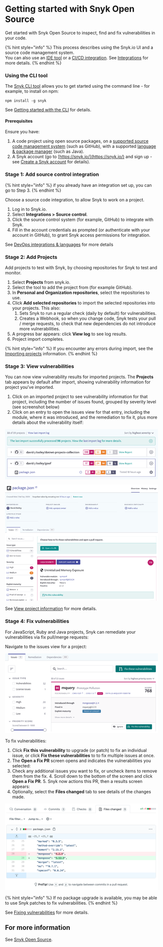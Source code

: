 # Getting started with Snyk Open Source

Get started with Snyk Open Source to inspect, find and fix vulnerabilities in your code.

{% hint style="info" %}
This process describes using the Snyk.io UI and a source code management system.  
You can also use an [IDE tool](https://docs.snyk.io/integrations/ide-tools) or a [CI/CD integration](https://support.snyk.io/hc/en-us/sections/360001152577-CI-CD-integrations). See [Integrations](https://docs.snyk.io/integrations) for more details.
{% endhint %}

### **Using the CLI tool**

The [Snyk CLI tool](https://docs.snyk.io/snyk-cli/guides-for-our-cli/getting-started-with-the-cli) allows you to get started using the command line - for example, to install on npm:

```text
npm install -g snyk
```

See [Getting started with the CLI](https://docs.snyk.io/snyk-cli/guides-for-our-cli/getting-started-with-the-cli) for details.

#### **Prerequisites**

Ensure you have:

1. A code project using open source packages, on a [supported source code management system](https://support.snyk.io/hc/en-us/sections/360001138098-Git-repository-SCM-integrations) \(such as GitHub\), with a supported [language & package manager](https://support.snyk.io/hc/en-us/sections/360001087857-Language-package-manager-support) \(such as Java\).
2. A Snyk account \(go to [https://snyk.io/](https://snyk.io/) and sign up - see [Create a Snyk account](https://docs.snyk.io/getting-started/getting-started-snyk-products) for details\).

### Stage 1: Add source control integration

{% hint style="info" %}
if you already have an integration set up, you can go to Step 3.
{% endhint %}

Choose a source code integration, to allow Snyk to work on a project.

1. Log in to Snyk.io.
2. Select **Integrations &gt; Source control**.
3. Click the source control system \(for example, GitHub\) to integrate with Snyk. 
4. Fill in the account credentials as prompted \(or authenticate with your account in GitHub\), to grant Snyk access permissions for integration.

See [DevOps integrations & languages](https://support.snyk.io/hc/en-us/articles/360011733538-DevOps-integrations-languages) for more details

### Stage 2: Add Projects

Add projects to test with Snyk, by choosing repositories for Snyk to test and monitor.

1. Select **Projects** from snyk.io.
2. Select the tool to add the project from \(for example GitHub\).
3. In **Personal and Organization repositories**, select the repositories to use.
4. Click **Add selected repositories** to import the selected repositories into your projects. This also:
   1. Sets Snyk to run a regular check \(daily by default\) for vulnerabilities. 
   2. Creates a Webhook, so when you change code, Snyk tests your pull / merge requests, to check that new dependencies do not introduce more vulnerabilities. 
5. A progress bar appears: click **View log** to see log results. 
6. Project import completes.

{% hint style="info" %}
If you encounter any errors during import, see the [Importing projects](https://support.snyk.io/hc/en-us/sections/360000923478-Importing-projects) information.
{% endhint %}

### Stage 3: View vulnerabilities

You can now view vulnerability results for imported projects. The **Projects** tab appears by default after import, showing vulnerability information for project you've imported.

1. Click on an imported project to see vulnerability information for that project, including the number of issues found, grouped by severity level \(see screenshot below\)
2. Click on an entry to open the issues view for that entry, including the module, where it was introduced, and the remediation to fix it, plus more details about the vulnerability itself:

![](../../.gitbook/assets/view_vulns__overview.png)

![](../../.gitbook/assets/detailed-vuln-information%20%283%29%20%284%29%20%284%29%20%284%29%20%286%29%20%287%29%20%285%29%20%281%29.png)

See [View project information](https://docs.snyk.io/getting-started/introduction-to-snyk-projects/view-project-information) for more details.

### Stage 4: Fix vulnerabilities

For JavaScript, Ruby and Java projects, Snyk can remediate your vulnerabilities via fix pull/merge requests:

Navigate to the issues view for a project:

![Screenshot\_2021-04-09\_at\_17.35.25.png](../../.gitbook/assets/screenshot_2021-04-09_at_17.35.25.png)

To fix vulnerabilities:

1. Click **Fix this vulnerability** to upgrade \(or patch\) to fix an individual issue, or click **Fix these vulnerabilities** to to fix multiple issues at once.
2. The **Open a Fix PR** screen opens and indicates the vulnerabilities you selected:
3. Check any additional issues you want to fix, or uncheck items to remove them from the fix. 4. Scroll down to the bottom of the screen and click **Open a Fix PR**. 5. Snyk now actions this PR, then a results screen appears:
4. Optionally, select the **Files changed** tab to see details of the changes made.

![](../../.gitbook/assets/screenshot_2021-04-09_at_17.46.22.png)

{% hint style="info" %}
If no package upgrade is available, you may be able to use Snyk patches to fix vulnerabilities.
{% endhint %}

See [Fixing vulnerabilities](https://docs.snyk.io/snyk-open-source/open-source-basics/fixing-vulnerabilities) for more details.

## For more information

See [Snyk Open Source](https://docs.snyk.io/snyk-open-source).

